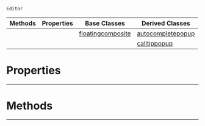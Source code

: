  `Editor`

|Methods|Properties|Base Classes|Derived Classes|
|---|---|---|---|
| | |[floatingcomposite](floatingcomposite.md)|[autocompletepopup](autocompletepopup.md)|
| | | |[calltippopup](calltippopup.md)|


 #  Properties


---  
 #  Methods


---  
 

 